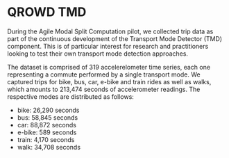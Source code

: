 # QROWD TMD

During the Agile Modal Split Computation pilot, we collected trip data as part of the continuous development of the Transport Mode Detector (TMD) component. This is of particular interest for research and practitioners looking to test their own transport mode detection approaches.

The dataset is comprised of 319 accelerelometer time series, each one representing a commute performed by a single transport mode. We captured trips for bike, bus, car, e-bike and train rides as well as walks, which amounts to 213,474 seconds of accelerometer readings. The respective modes are distributed as follows:

- bike:	26,290 seconds
- bus: 	58,845 seconds
- car: 	88,872 seconds
- e-bike:	589 seconds
- train:	4,170 seconds
- walk:	34,708 seconds
